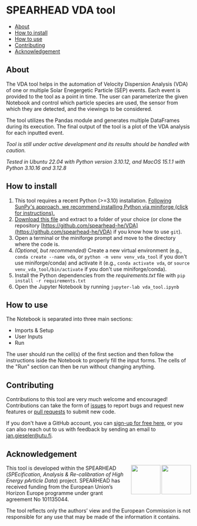 # SPEARHEAD VDA tool

- [About](#about)
- [How to install](#how-to-install)
- [How to use](#how-to-use)
- [Contributing](#contributing)
- [Acknowledgement](#acknowledgement)

## About

The VDA tool helps in the automation of Velocity Dispersion Analysis (VDA) of one or multiple Solar Enegergetic Particle (SEP) events. Each event is provided to the tool as a point in time. The user can parameterize the given Notebook and control which particle species are used, the sensor from which they are detected, and the viewings to be considered.

The tool utilizes the Pandas module and generates multiple DataFrames during its execution. The final output of the tool is a plot of the VDA analysis for each inputted event.

*Tool is still under active development and its results should be handled with caution.* 

*Tested in Ubuntu 22.04 with Python version 3.10.12, and MacOS 15.1.1 with Python 3.10.16 and 3.12.8*

## How to install

1. This tool requires a recent Python (>=3.10) installation. [Following SunPy's approach, we recommend installing Python via miniforge (click for instructions).](https://docs.sunpy.org/en/stable/tutorial/installation.html#installing-python)
2. [Download this file](https://github.com/spearhead-he/VDA/archive/refs/heads/main.zip) and extract to a folder of your choice (or clone the repository [https://github.com/spearhead-he/VDA](https://github.com/spearhead-he/VDA) if you know how to use `git`).
3. Open a terminal or the miniforge prompt and move to the directory where the code is.
4. *(Optional, but recommended)* Create a new virtual environment (e.g., `conda create --name vda`, or `python -m venv venv_vda_tool` if you don't use miniforge/conda) and activate it (e.g., `conda activate vda`, or `source venv_vda_tool/bin/activate` if you don't use miniforge/conda).
5. Install the Python dependencies from the *requirements.txt* file with `pip install -r requirements.txt`
6. Open the Jupyter Notebook by running `jupyter-lab vda_tool.ipynb`

## How to use

The Notebook is separated into three main sections:
- Imports & Setup
- User Inputs
- Run

The user should run the cell(s) of the first section and then follow the instructions iside the Notebook to properly fill the input forms. The cells of the "Run" section can then be run without changing anything.

## Contributing

Contributions to this tool are very much welcome and encouraged! Contributions can take the form of [issues](https://github.com/spearhead-he/VDA/issues) to report bugs and request new features or [pull requests](https://github.com/spearhead-he/VDA/pulls) to submit new code. 

If you don't have a GitHub account, you can [sign-up for free here](https://github.com/signup), or you can also reach out to us with feedback by sending an email to jan.gieseler@utu.fi.

## Acknowledgement

<img align="right" height="80px" src="https://github.com/user-attachments/assets/28c60e00-85b4-4cf3-a422-6f0524c42234"> 
<img align="right" height="80px" src="https://github.com/user-attachments/assets/854d45ef-8b25-4a7b-9521-bf8bc364246e"> 

This tool is developed within the SPEARHEAD (*SPEcification, Analysis & Re-calibration of High Energy pArticle Data*) project. SPEARHEAD has received funding from the European Union’s Horizon Europe programme under grant agreement No 101135044. 

The tool reflects only the authors’ view and the European Commission is not responsible for any use that may be made of the information it contains.

